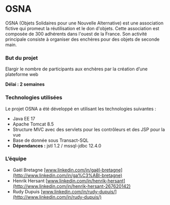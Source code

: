 
# OSNA

OSNA (Objets Solidaires pour une Nouvelle Alternative) est une association fictive qui promeut la réutilisation et le don d'objets. Cette association est composée de 300 adhérents dans l'ouest de la France. Son activité principale consiste à organiser des enchères pour des objets de seconde main.

### But du projet

Elargir le nombre de participants aux enchères par la création d’une plateforme web

**Délai : 2 semaines**

### Technologies utilisées

Le projet OSNA a été développé en utilisant les technologies suivantes :

- Java EE 17
- Apache Tomcat 8.5
- Structure MVC avec des servlets pour les contrôleurs et des JSP pour la vue
- Base de donnée sous Transact-SQL
- **Dépendances :**  jstl 1.2 / mssql-jdbc 12.4.0

### L’équipe

- Gaël Bretagne [www.linkedin.com/in/gaël-bretagne](http://www.linkedin.com/in/ga%C3%ABl-bretagne)
- Henrik Hersant  [www.linkedin.com/in/henrik-hersant](http://www.linkedin.com/in/henrik-hersant-267620142)
- Rudy Dupuis [www.linkedin.com/in/rudy-dupuis/](http://www.linkedin.com/in/rudy-dupuis/)
